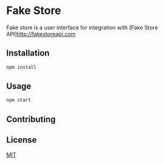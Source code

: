 # Fake Store

Fake store is a user interface for integration with [Fake Store API]<http://fakestoreapi.com>

## Installation

```bash
npm install
```

## Usage

```bash
npm start
```

## Contributing

## License

[MIT](https://choosealicense.com/licenses/mit/)
